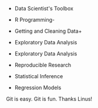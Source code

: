 * Data Scientist's Toolbox

* R Programming-

* Getting and Cleaning Data+

* Exploratory Data Analysis

* Exploratory Data Analysis

* Reproducible Research

* Statistical Inference

* Regression Models

Git is easy. Git is fun. Thanks Linus!
